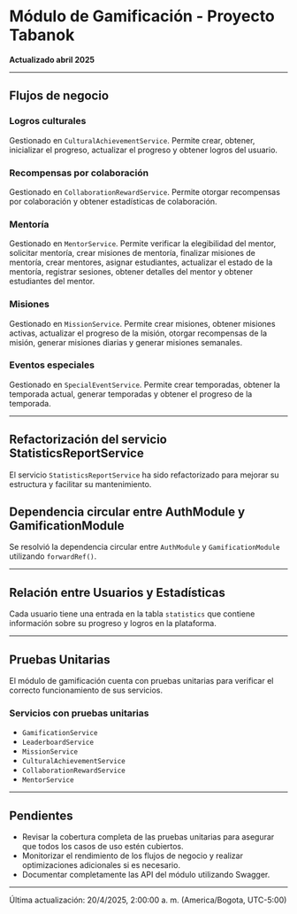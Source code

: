 # Módulo de Gamificación - Proyecto Tabanok

**Actualizado abril 2025**

---

## Flujos de negocio

### Logros culturales

Gestionado en `CulturalAchievementService`. Permite crear, obtener, inicializar el progreso, actualizar el progreso y obtener logros del usuario.

### Recompensas por colaboración

Gestionado en `CollaborationRewardService`. Permite otorgar recompensas por colaboración y obtener estadísticas de colaboración.

### Mentoría

Gestionado en `MentorService`. Permite verificar la elegibilidad del mentor, solicitar mentoría, crear misiones de mentoría, finalizar misiones de mentoría, crear mentores, asignar estudiantes, actualizar el estado de la mentoría, registrar sesiones, obtener detalles del mentor y obtener estudiantes del mentor.

### Misiones

Gestionado en `MissionService`. Permite crear misiones, obtener misiones activas, actualizar el progreso de la misión, otorgar recompensas de la misión, generar misiones diarias y generar misiones semanales.

### Eventos especiales

Gestionado en `SpecialEventService`. Permite crear temporadas, obtener la temporada actual, generar temporadas y obtener el progreso de la temporada.

---

## Refactorización del servicio StatisticsReportService

El servicio `StatisticsReportService` ha sido refactorizado para mejorar su estructura y facilitar su mantenimiento.

## Dependencia circular entre AuthModule y GamificationModule

Se resolvió la dependencia circular entre `AuthModule` y `GamificationModule` utilizando `forwardRef()`.

---

## Relación entre Usuarios y Estadísticas

Cada usuario tiene una entrada en la tabla `statistics` que contiene información sobre su progreso y logros en la plataforma.

---

## Pruebas Unitarias

El módulo de gamificación cuenta con pruebas unitarias para verificar el correcto funcionamiento de sus servicios.

### Servicios con pruebas unitarias

*   `GamificationService`
*   `LeaderboardService`
*   `MissionService`
*   `CulturalAchievementService`
*   `CollaborationRewardService`
*   `MentorService`

---

## Pendientes

*   Revisar la cobertura completa de las pruebas unitarias para asegurar que todos los casos de uso estén cubiertos.
*   Monitorizar el rendimiento de los flujos de negocio y realizar optimizaciones adicionales si es necesario.
*   Documentar completamente las API del módulo utilizando Swagger.

---

Última actualización: 20/4/2025, 2:00:00 a. m. (America/Bogota, UTC-5:00)
